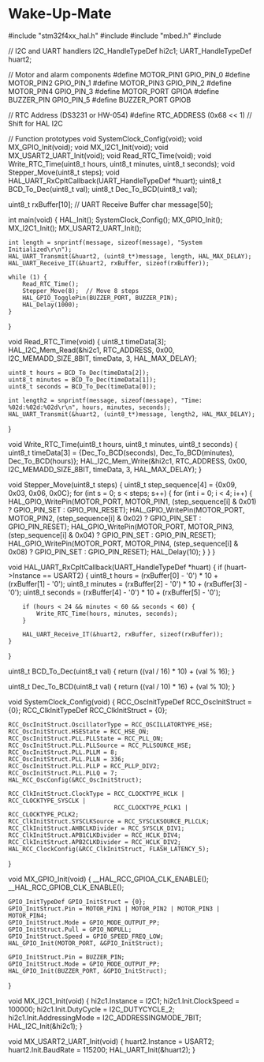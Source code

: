 # Wake-Up-Mate
#include "stm32f4xx_hal.h"
#include <cstring>
#include "mbed.h"
#include <cstdio>

// I2C and UART handlers
I2C_HandleTypeDef hi2c1;
UART_HandleTypeDef huart2;

// Motor and alarm components
#define MOTOR_PIN1 GPIO_PIN_0
#define MOTOR_PIN2 GPIO_PIN_1
#define MOTOR_PIN3 GPIO_PIN_2
#define MOTOR_PIN4 GPIO_PIN_3
#define MOTOR_PORT GPIOA
#define BUZZER_PIN GPIO_PIN_5
#define BUZZER_PORT GPIOB

// RTC Address (DS3231 or HW-054)
#define RTC_ADDRESS (0x68 << 1)  // Shift for HAL I2C

// Function prototypes
void SystemClock_Config(void);
void MX_GPIO_Init(void);
void MX_I2C1_Init(void);
void MX_USART2_UART_Init(void);
void Read_RTC_Time(void);
void Write_RTC_Time(uint8_t hours, uint8_t minutes, uint8_t seconds);
void Stepper_Move(uint8_t steps);
void HAL_UART_RxCpltCallback(UART_HandleTypeDef *huart);
uint8_t BCD_To_Dec(uint8_t val);
uint8_t Dec_To_BCD(uint8_t val);

uint8_t rxBuffer[10];  // UART Receive Buffer
char message[50];

int main(void) {
    HAL_Init();
    SystemClock_Config();
    MX_GPIO_Init();
    MX_I2C1_Init();
    MX_USART2_UART_Init();

    int length = snprintf(message, sizeof(message), "System Initialized\r\n");
    HAL_UART_Transmit(&huart2, (uint8_t*)message, length, HAL_MAX_DELAY);
    HAL_UART_Receive_IT(&huart2, rxBuffer, sizeof(rxBuffer));

    while (1) {
        Read_RTC_Time();
        Stepper_Move(8);  // Move 8 steps
        HAL_GPIO_TogglePin(BUZZER_PORT, BUZZER_PIN);
        HAL_Delay(1000);
    }
}

void Read_RTC_Time(void) {
    uint8_t timeData[3];
    HAL_I2C_Mem_Read(&hi2c1, RTC_ADDRESS, 0x00, I2C_MEMADD_SIZE_8BIT, timeData, 3, HAL_MAX_DELAY);

    uint8_t hours = BCD_To_Dec(timeData[2]);
    uint8_t minutes = BCD_To_Dec(timeData[1]);
    uint8_t seconds = BCD_To_Dec(timeData[0]);

    int length2 = snprintf(message, sizeof(message), "Time: %02d:%02d:%02d\r\n", hours, minutes, seconds);
    HAL_UART_Transmit(&huart2, (uint8_t*)message, length2, HAL_MAX_DELAY);
}

void Write_RTC_Time(uint8_t hours, uint8_t minutes, uint8_t seconds) {
    uint8_t timeData[3] = {Dec_To_BCD(seconds), Dec_To_BCD(minutes), Dec_To_BCD(hours)};
    HAL_I2C_Mem_Write(&hi2c1, RTC_ADDRESS, 0x00, I2C_MEMADD_SIZE_8BIT, timeData, 3, HAL_MAX_DELAY);
}

void Stepper_Move(uint8_t steps) {
    uint8_t step_sequence[4] = {0x09, 0x03, 0x06, 0x0C};
    for (int s = 0; s < steps; s++) {
        for (int i = 0; i < 4; i++) {
            HAL_GPIO_WritePin(MOTOR_PORT, MOTOR_PIN1, (step_sequence[i] & 0x01) ? GPIO_PIN_SET : GPIO_PIN_RESET);
            HAL_GPIO_WritePin(MOTOR_PORT, MOTOR_PIN2, (step_sequence[i] & 0x02) ? GPIO_PIN_SET : GPIO_PIN_RESET);
            HAL_GPIO_WritePin(MOTOR_PORT, MOTOR_PIN3, (step_sequence[i] & 0x04) ? GPIO_PIN_SET : GPIO_PIN_RESET);
            HAL_GPIO_WritePin(MOTOR_PORT, MOTOR_PIN4, (step_sequence[i] & 0x08) ? GPIO_PIN_SET : GPIO_PIN_RESET);
            HAL_Delay(10);
        }
    }
}

void HAL_UART_RxCpltCallback(UART_HandleTypeDef *huart) {
    if (huart->Instance == USART2) {
        uint8_t hours = (rxBuffer[0] - '0') * 10 + (rxBuffer[1] - '0');
        uint8_t minutes = (rxBuffer[2] - '0') * 10 + (rxBuffer[3] - '0');
        uint8_t seconds = (rxBuffer[4] - '0') * 10 + (rxBuffer[5] - '0');

        if (hours < 24 && minutes < 60 && seconds < 60) {
            Write_RTC_Time(hours, minutes, seconds);
        }

        HAL_UART_Receive_IT(&huart2, rxBuffer, sizeof(rxBuffer));
    }
}

uint8_t BCD_To_Dec(uint8_t val) {
    return ((val / 16) * 10) + (val % 16);
}

uint8_t Dec_To_BCD(uint8_t val) {
    return ((val / 10) * 16) + (val % 10);
}

void SystemClock_Config(void) {
    RCC_OscInitTypeDef RCC_OscInitStruct = {0};
    RCC_ClkInitTypeDef RCC_ClkInitStruct = {0};

    RCC_OscInitStruct.OscillatorType = RCC_OSCILLATORTYPE_HSE;
    RCC_OscInitStruct.HSEState = RCC_HSE_ON;
    RCC_OscInitStruct.PLL.PLLState = RCC_PLL_ON;
    RCC_OscInitStruct.PLL.PLLSource = RCC_PLLSOURCE_HSE;
    RCC_OscInitStruct.PLL.PLLM = 8;
    RCC_OscInitStruct.PLL.PLLN = 336;
    RCC_OscInitStruct.PLL.PLLP = RCC_PLLP_DIV2;
    RCC_OscInitStruct.PLL.PLLQ = 7;
    HAL_RCC_OscConfig(&RCC_OscInitStruct);
    
    RCC_ClkInitStruct.ClockType = RCC_CLOCKTYPE_HCLK | RCC_CLOCKTYPE_SYSCLK |
                                  RCC_CLOCKTYPE_PCLK1 | RCC_CLOCKTYPE_PCLK2;
    RCC_ClkInitStruct.SYSCLKSource = RCC_SYSCLKSOURCE_PLLCLK;
    RCC_ClkInitStruct.AHBCLKDivider = RCC_SYSCLK_DIV1;
    RCC_ClkInitStruct.APB1CLKDivider = RCC_HCLK_DIV4;
    RCC_ClkInitStruct.APB2CLKDivider = RCC_HCLK_DIV2;
    HAL_RCC_ClockConfig(&RCC_ClkInitStruct, FLASH_LATENCY_5);
}

void MX_GPIO_Init(void) {
    __HAL_RCC_GPIOA_CLK_ENABLE();
    __HAL_RCC_GPIOB_CLK_ENABLE();

    GPIO_InitTypeDef GPIO_InitStruct = {0};
    GPIO_InitStruct.Pin = MOTOR_PIN1 | MOTOR_PIN2 | MOTOR_PIN3 | MOTOR_PIN4;
    GPIO_InitStruct.Mode = GPIO_MODE_OUTPUT_PP;
    GPIO_InitStruct.Pull = GPIO_NOPULL;
    GPIO_InitStruct.Speed = GPIO_SPEED_FREQ_LOW;
    HAL_GPIO_Init(MOTOR_PORT, &GPIO_InitStruct);

    GPIO_InitStruct.Pin = BUZZER_PIN;
    GPIO_InitStruct.Mode = GPIO_MODE_OUTPUT_PP;
    HAL_GPIO_Init(BUZZER_PORT, &GPIO_InitStruct);
}

void MX_I2C1_Init(void) {
    hi2c1.Instance = I2C1;
    hi2c1.Init.ClockSpeed = 100000;
    hi2c1.Init.DutyCycle = I2C_DUTYCYCLE_2;
    hi2c1.Init.AddressingMode = I2C_ADDRESSINGMODE_7BIT;
    HAL_I2C_Init(&hi2c1);
}

void MX_USART2_UART_Init(void) {
    huart2.Instance = USART2;
    huart2.Init.BaudRate = 115200;
    HAL_UART_Init(&huart2);
}
